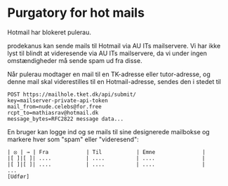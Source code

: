 Purgatory for hot mails
=======================

Hotmail har blokeret pulerau.

prodekanus kan sende mails til Hotmail via AU ITs mailservere.
Vi har ikke lyst til blindt at videresende via AU ITs mailservere,
da vi under ingen omstændigheder må sende spam ud fra disse.

Når pulerau modtager en mail til en TK-adresse eller tutor-adresse,
og denne mail skal viderestilles til en Hotmail-adresse,
sendes den i stedet til

    POST https://mailhole.tket.dk/api/submit/
    key=mailserver-private-api-token
    mail_from=nude.celebs@for.free
    rcpt_to=mathiasrav@hotmail.dk
    message_bytes=RFC2822 message data...

En bruger kan logge ind og se mails til sine designerede mailbokse
og markere hver som "spam" eller "videresend":

    | ⦻ | → | Fra            | Til           | Emne               |
    |[ ]|[ ]| ....           | ....          | ....               |
    |[ ]|[ ]| ....           | ....          | ....               |
    ...
    [Udfør]
